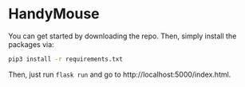 # HandyMouse
You can get started by downloading the repo. Then, simply install the packages via:
``` bash
pip3 install -r requirements.txt

```
Then, just run `flask run` and go to http://localhost:5000/index.html.
